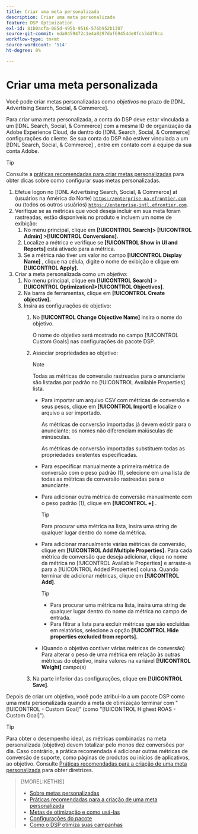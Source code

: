 ```yaml
---
title: Criar uma meta personalizada
description: Criar uma meta personalizada
feature: DSP Optimization
exl-id: 81b0acfa-085d-495b-9516-576b952b1307
source-git-commit: eda0459472c1e4a8297daf69454de0fcb3d4f8ca
workflow-type: tm+mt
source-wordcount: '514'
ht-degree: 0%

---
```


# Criar uma meta personalizada

Você pode criar metas personalizadas como *objetivos* no prazo de [!DNL Advertising Search, Social, & Commerce].

Para criar uma meta personalizada, a conta do DSP deve estar vinculada a um [!DNL Search, Social, & Commerce] com a mesma ID de organização da Adobe Experience Cloud, de dentro do [!DNL Search, Social, & Commerce] configurações do cliente. Se sua conta do DSP não estiver vinculada a um [!DNL Search, Social, & Commerce] , entre em contato com a equipe da sua conta Adobe.

>[!TIP]
>
>Consulte a [práticas recomendadas para criar metas personalizadas](custom-goal-best-practices.md) para obter dicas sobre como configurar suas metas personalizadas.

1. Efetue logon no [!DNL Advertising Search, Social, & Commerce] at (usuários na América do Norte) [`https://enterprise-na.efrontier.com`](https://enterprise-na.efrontier.com) ou (todos os outros usuários) [`https://enterprise-intl.efrontier.com`](https://enterprise-intl.efrontier.com).
1. Verifique se as métricas que você deseja incluir em sua meta foram rastreadas, estão disponíveis no produto e incluem um nome de exibição:
   1. No menu principal, clique em **[!UICONTROL Search]> [!UICONTROL Admin] >[!UICONTROL Conversions]**.
   1. Localize a métrica e verifique se **[!UICONTROL Show in UI and Reports]** está ativado para a métrica.
   1. Se a métrica não tiver um valor no campo **[!UICONTROL Display Name]** , clique na célula, digite o nome de exibição e clique em **[!UICONTROL Apply].**
1. Criar a meta personalizada como um *objetivo*:
   1. No menu principal, clique em **[!UICONTROL Search]** > **[!UICONTROL Optimization]>[!UICONTROL Objectives]**.
   1. Na barra de ferramentas, clique em **[!UICONTROL Create objective].**
   1. Insira as configurações de objetivo:
      1. No **[!UICONTROL Change Objective Name]** insira o nome do objetivo.

         O nome do objetivo será mostrado no campo [!UICONTROL Custom Goals] nas configurações do pacote DSP.

      1. Associar propriedades ao objetivo:

         >[!NOTE]
         >
         > Todas as métricas de conversão rastreadas para o anunciante são listadas por padrão no [!UICONTROL Available Properties] lista.

         * Para importar um arquivo CSV com métricas de conversão e seus pesos, clique em **[!UICONTROL Import]** e localize o arquivo a ser importado.

           As métricas de conversão importadas já devem existir para o anunciante; os nomes não diferenciam maiúsculas de minúsculas.

           As métricas de conversão importadas substituem todas as propriedades existentes especificadas.

         * Para especificar manualmente a primeira métrica de conversão com o peso padrão (1), selecione em uma lista de todas as métricas de conversão rastreadas para o anunciante.

         * Para adicionar outra métrica de conversão manualmente com o peso padrão (1), clique em **[!UICONTROL +]** .

           >[!TIP]
           >
           > Para procurar uma métrica na lista, insira uma string de qualquer lugar dentro do nome da métrica.

         * Para adicionar manualmente várias métricas de conversão, clique em **[!UICONTROL Add Multiple Properties].** Para cada métrica de conversão que deseja adicionar, clique no nome da métrica no [!UICONTROL Available Properties] e arraste-a para a [!UICONTROL Added Properties] coluna. Quando terminar de adicionar métricas, clique em **[!UICONTROL Add]**.

           >[!TIP]
           >
           >* Para procurar uma métrica na lista, insira uma string de qualquer lugar dentro do nome da métrica no campo de entrada.
           >* Para filtrar a lista para excluir métricas que são excluídas em relatórios, selecione a opção **[!UICONTROL Hide properties excluded from reports].**

         * (Quando o objetivo contiver várias métricas de conversão) Para alterar o peso de uma métrica em relação às outras métricas do objetivo, insira valores na variável **[!UICONTROL Weight]** campo(s)

      1. Na parte inferior das configurações, clique em **[!UICONTROL Save]**.

Depois de criar um objetivo, você pode atribuí-lo a um pacote DSP como uma meta personalizada quando a meta de otimização terminar com &quot;[!UICONTROL - Custom Goal]&quot; (como &quot;[!UICONTROL Highest ROAS - Custom Goal]&quot;).

>[!TIP]
>
>Para obter o desempenho ideal, as métricas combinadas na meta personalizada (objetivo) devem totalizar pelo menos dez conversões por dia. Caso contrário, a prática recomendada é adicionar outras métricas de conversão de suporte, como páginas de produtos ou inícios de aplicativos, ao objetivo. Consulte [Práticas recomendadas para a criação de uma meta personalizada](custom-goal-best-practices.md) para obter diretrizes.

>[!MORELIKETHIS]
>
>* [Sobre metas personalizadas](custom-goal-about.md)
>* [Práticas recomendadas para a criação de uma meta personalizada](custom-goal-best-practices.md)
>* [Metas de otimização e como usá-las](optimization-goals.md)
>* [Configurações do pacote](/help/dsp/campaign-management/packages/package-settings.md)
> * [Como o DSP otimiza suas campanhas](optimization-how-dsp-optimizes-campaigns.md)

